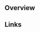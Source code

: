 ## Overview

## Links

<!-- if you change ui
## Screenshot
Before | After
:--: | :--:
<img src="" width="300" /> | <img src="" width="300" />
-->
